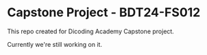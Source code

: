 # Capstone Project - BDT24-FS012

This repo created for Dicoding Academy Capstone project.

Currently we're still working on it.
